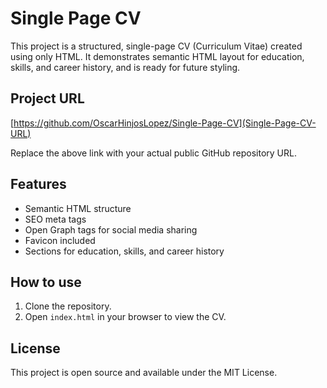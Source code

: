 # Single Page CV

This project is a structured, single-page CV (Curriculum Vitae) created using only HTML. It demonstrates semantic HTML layout for education, skills, and career history, and is ready for future styling.

## Project URL

[https://github.com/OscarHinjosLopez/Single-Page-CV](Single-Page-CV-URL)

Replace the above link with your actual public GitHub repository URL.

## Features

- Semantic HTML structure
- SEO meta tags
- Open Graph tags for social media sharing
- Favicon included
- Sections for education, skills, and career history

## How to use

1. Clone the repository.
2. Open `index.html` in your browser to view the CV.

## License

This project is open source and available under the MIT License.
